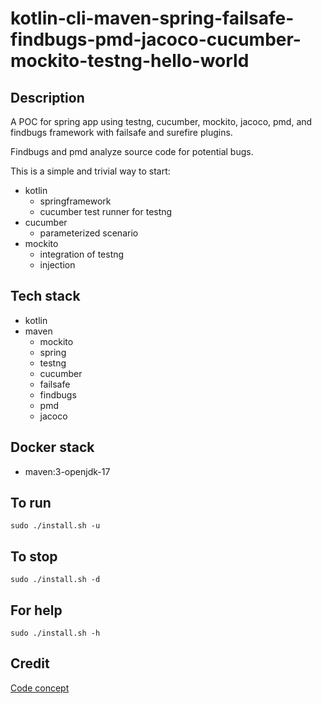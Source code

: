 # kotlin-cli-maven-spring-failsafe-findbugs-pmd-jacoco-cucumber-mockito-testng-hello-world

## Description
A POC for spring app using testng, cucumber, mockito,
jacoco, pmd, and findbugs framework with failsafe
and surefire plugins.

Findbugs and pmd analyze source code for
potential bugs.

This is a simple and trivial way to start:
  - kotlin
    - springframework
    - cucumber test runner for testng
  - cucumber
    - parameterized scenario
  - mockito
    - integration of testng
    - injection

## Tech stack
- kotlin
- maven
	- mockito
  - spring
  - testng
  - cucumber
  - failsafe
  - findbugs
  - pmd
  - jacoco

## Docker stack
- maven:3-openjdk-17

## To run
`sudo ./install.sh -u`

## To stop
`sudo ./install.sh -d`

## For help
`sudo ./install.sh -h`

## Credit
[Code concept](https://github.com/eugenp/tutorials/tree/master/testing-modules/testng)
